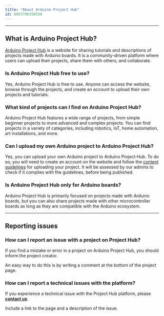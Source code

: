 ```yaml
---
title: "About Arduino Project Hub"
id: 6957796358556
---
```


---

## What is Arduino Project Hub?

[Arduino Project Hub](https://projecthub.arduino.cc/) is a website for sharing tutorials and descriptions of projects made with Arduino boards. It is a community-driven platform where users can upload their projects, share them with others, and collaborate.

### Is Arduino Project Hub free to use?

Yes, Arduino Project Hub is free to use. Anyone can access the website, browse through the projects, and create an account to upload their own projects and tutorials.

### What kind of projects can I find on Arduino Project Hub?

Arduino Project Hub features a wide range of projects, from simple beginner projects to more advanced and complex projects. You can find projects in a variety of categories, including robotics, IoT, home automation, art installations, and more.

### Can I upload my own Arduino project to Arduino Project Hub?

Yes, you can upload your own Arduino project to Arduino Project Hub. To do so, you will need to create an account on the website and follow the [content guidelines](https://projecthub.arduino.cc/guidelines) for uploading your project. It will be assessed by our admins to check if it complies with the guidelines, before being published.

### Is Arduino Project Hub only for Arduino boards?

Arduino Project Hub is primarily focused on projects made with Arduino boards, but you can also share projects made with other microcontroller boards as long as they are compatible with the Arduino ecosystem.

---

## Reporting issues

### How can I report an issue with a project on Project Hub?

If you find a mistake or error in a project on Arduino Project Hub, you should inform the project creator.

An easy way to do this is by writing a comment at the bottom of the project page.

### How can I report a technical issues with the platform?

If you experience a technical issue with the Project Hub platform, please **[contact us](https://www.arduino.cc/en/contact-us/)**.

Include a link to the page and a description of the issue.
